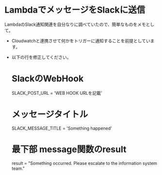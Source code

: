 # LambdaでメッセージをSlackに送信

LambdaのSlack通知関連を自分なりに調べていたので、簡単なものをメモとして。

  - Cloudwatchと連携させて何かをトリガーに通知することを前提としています。
  - 以下の行を修正してください。

    # SlackのWebHook
    SLACK_POST_URL = 'WEB HOOK URLを記載'
    # メッセージタイトル
    SLACK_MESSAGE_TITLE = 'Something happened'
    # 最下部 message関数のresult
    result = "Something occurred. Please escalate to the information system team."
